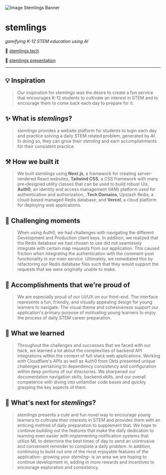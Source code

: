 ![Image Stemlings Banner](https://i.ibb.co/N3tzF7r/stemlings-banner.png)
# stemlings
*gamifying K-12 STEM education using AI*

🔗 [stemlings.tech](https://stemlings.vercel.app)

👋 [stemlings presentation](https://docs.google.com/presentation/d/1F7KNb0-LnIew-guU4TuFYOXxufhDWJV5fVA0J-9rc8U/edit?usp=sharing)

---

## 💡 Inspiration
> Our inspiration for *stemlings* was the desire to create a fun service that encourages K-12 students to cultivate an interest in STEM and to encourage them to come back each day to prepare for it.

## ✨ What is *stemlings*?
> *stemlings* provides a website platform for students to login each day and practice solving a daily STEM related problem, generated by AI. In doing so, they can grow their *stemling* and earn accomplishments for their consistent practice.

## ⚒️ How we built it
> We built *stemlings* using **Next.js**, a framework for creating server-rendered React websites, **Tailwind CSS**, a CSS framework with many pre-designed utility classes that can be used to build robust UIs, **Auth0**, an identity and access management (IAM) platform used for authentication and authorization, **.Tech Domains**, Upstash Redis, a cloud-based managed Redis database, and **Vercel**, a cloud platform for deploying web applications.

## 💢 Challenging moments
> When using Auth0, we had challenges with navigating the different Development and Production client keys. In addition, we realized that the Redis database we had chosen to use did not seamlessly integrate with certain map requests from our application. This caused friction when integrating the authentication with the comment-post functionality in our main service. Ultimately, we remediated this by refactoring our Redis database files such that they would support the requests that we were originally unable to make.

## 🥂 Accomplishments that we're proud of
> We are especially proud of our UI/UX on our front-end. The interface represents a fun, friendly, and visually appealing design for young learners to navigate. The visual theme and cohesiveness support our application's primary purpose of motivating young learners to enjoy the process of daily STEM career preparation.

## 🧠 What we learned
> Throughout the challenges and successes that we faced with our hack, we learned a lot about the complexities of backend API integrations within the context of full-stack web applications. Working with Cloudflare's APIs as well as Auth0 from Okta presented unique challenges pertaining to dependency consistency and configuration within deep portions of our directories. We sharpened our documentation navigation skills, backend skills, and our overall competence with diving into unfamiliar code bases and quickly grasping the key aspects of them.

## 🔮 What's next for *stemlings*?
> *stemlings* presents a cute and fun novel way to encourage young learners to cultivate their interests in STEM and provides them with an enticing method of daily preparation to supplement that. We hope to continue building out the features that make the daily dedication to learning even easier with implementing notification systems that utilize ML to determine the best times of day to send an unintrusive and convenient reminder to complete a daily problem. In addition, continuing to build out one of the most enjoyable features of the application- growing your *stemling*- is an area we are hoping to continue development in, adding in more rewards and incentives to encourage exploration and consistency.

